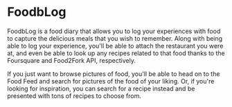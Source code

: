 # FoodbLog

FoodbLog is a food diary that allows you to log your experiences with food to capture the delicious meals that you wish to remember.  Along with being able to log your experience, you'll be able to attach the restaurant you were at, and even be able to look up any recipes related to that food thanks to the Foursquare and Food2Fork API, respectively.

If you just want to browse pictures of food, you'll be able to head on to the Food Feed and search for pictures of the food of your liking. Or, if you're looking for inspiration, you can search for a recipe instead and be presented with tons of recipes to choose from.


